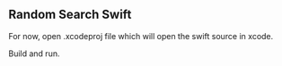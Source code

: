## Random Search Swift

For now, open .xcodeproj file which will open the swift source in xcode.

Build and run.
